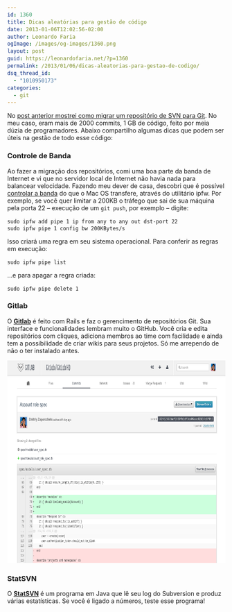 ```yaml
---
id: 1360
title: Dicas aleatórias para gestão de código
date: 2013-01-06T12:02:56-02:00
author: Leonardo Faria
ogImage: /images/og-images/1360.png
layout: post
guid: https://leonardofaria.net/?p=1360
permalink: /2013/01/06/dicas-aleatorias-para-gestao-de-codigo/
dsq_thread_id:
  - "1010950173"
categories:
  - git
---
```

No [post anterior mostrei como migrar um repositório de SVN para Git](https://leonardofaria.net/2013/01/04/migrando-um-repositorio-svn-para-git/). No meu caso, eram mais de 2000 commits, 1 GB de código, feito por meia dúzia de programadores. Abaixo compartilho algumas dicas que podem ser úteis na gestão de todo esse código:

### Controle de Banda

Ao fazer a migração dos repositórios, comi uma boa parte da banda de Internet e vi que no servidor local de Internet não havia nada para balancear velocidade. Fazendo meu dever de casa, descobri que é possível [controlar a banda](http://noiseandheat.com/blog/2012/02/throttling-bandwidth-on-os-x/) do que o Mac OS transfere, através do utilitário ipfw. Por exemplo, se você quer limitar a 200KB o tráfego que sai de sua máquina pela porta 22 – execução de um `git push`, por exemplo – digite:

```
sudo ipfw add pipe 1 ip from any to any out dst-port 22
sudo ipfw pipe 1 config bw 200KBytes/s
```

Isso criará uma regra em seu sistema operacional. Para conferir as regras em execução:

```
sudo ipfw pipe list
```

&#8230;e para apagar a regra criada:

```
sudo ipfw pipe delete 1
```

### Gitlab

O [**Gitlab**](https://github.com/gitlabhq/gitlabhq) é feito com Rails e faz o gerencimento de repositórios Git. Sua interface e funcionalidades lembram muito o GitHub. Você cria e edita repositórios com cliques, adiciona membros ao time com facilidade e ainda tem a possibilidade de criar wikis para seus projetos. Só me arrependo de não o ter instalado antes.  


<center>
  <a href="https://github.com/gitlabhq/gitlabhq"><img src="/wp-content/uploads/2013/01/gitlab_hq.png" alt="" width="800" height="467" /></a>
</center>

### StatSVN

O [**StatSVN**](http://wiki.statsvn.org/) é um programa em Java que lê seu log do Subversion e produz várias estatísticas. Se você é ligado a números, teste esse programa!
